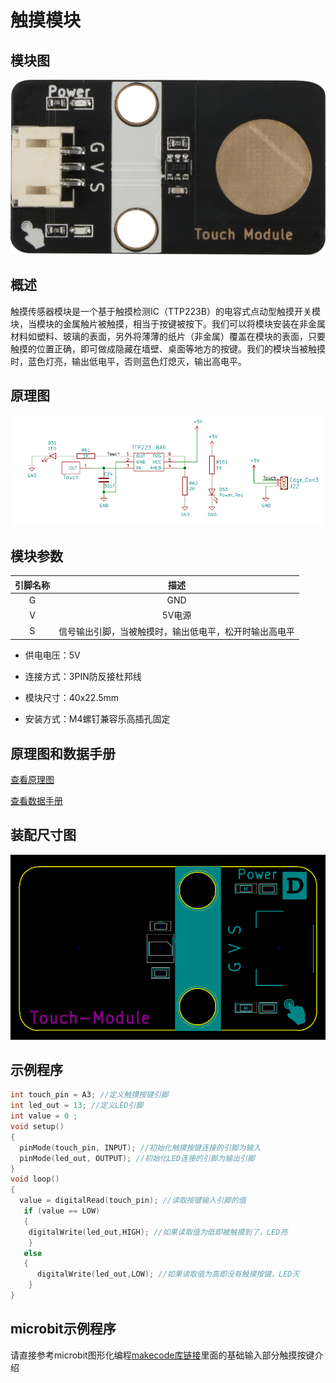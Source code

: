 # 触摸模块

## 模块图

![touch_module](touch_module/touch_module.png)

## 概述

​        触摸传感器模块是一个基于触摸检测IC（TTP223B）的电容式点动型触摸开关模块，当模块的金属触片被触摸，相当于按键被按下。我们可以将模块安装在非金属材料如塑料、玻璃的表面，另外将薄薄的纸片（非金属）覆盖在模块的表面，只要触摸的位置正确，即可做成隐藏在墙壁、桌面等地方的按键。我们的模块当被触摸时，蓝色灯亮，输出低电平，否则蓝色灯熄灭，输出高电平。


## 原理图

![原理图](touch_module/touch_module_schematic.png)

## 模块参数

| 引脚名称 |                          描述                          |
| :------: | :----------------------------------------------------: |
|    G     |                          GND                           |
|    V     |                         5V电源                         |
|    S     | 信号输出引脚，当被触摸时，输出低电平，松开时输出高电平 |

- 供电电压：5V
- 连接方式：3PIN防反接杜邦线

- 模块尺寸：40x22.5mm

- 安装方式：M4螺钉兼容乐高插孔固定

## 原理图和数据手册

  [查看原理图](touch_module/touch_module_schematic.pdf) 

  [查看数据手册](touch_module/ttp223_datasheet.pdf) 

## 装配尺寸图

![装配](touch_module/touch_module_assembly.png)

## 示例程序

```c
int touch_pin = A3; //定义触摸按键引脚
int led_out = 13; //定义LED引脚
int value = 0 ;
void setup()
{
  pinMode(touch_pin, INPUT); //初始化触摸按键连接的引脚为输入
  pinMode(led_out, OUTPUT); //初始化LED连接的引脚为输出引脚
}
void loop()
{
  value = digitalRead(touch_pin); //读取按键输入引脚的值
   if (value == LOW)
   {
    digitalWrite(led_out,HIGH); //如果读取值为低即被触摸到了，LED亮
    }
   else
   {
      digitalWrite(led_out,LOW); //如果读取值为高即没有触摸按键，LED灭
    }
}
```

## microbit示例程序
请直接参考microbit图形化编程[makecode库链接](https://github.com/emakefun/pxt-sensorbit)里面的基础输入部分触摸按键介绍

